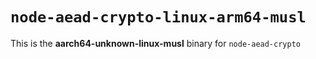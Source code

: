# `node-aead-crypto-linux-arm64-musl`

This is the **aarch64-unknown-linux-musl** binary for `node-aead-crypto`
